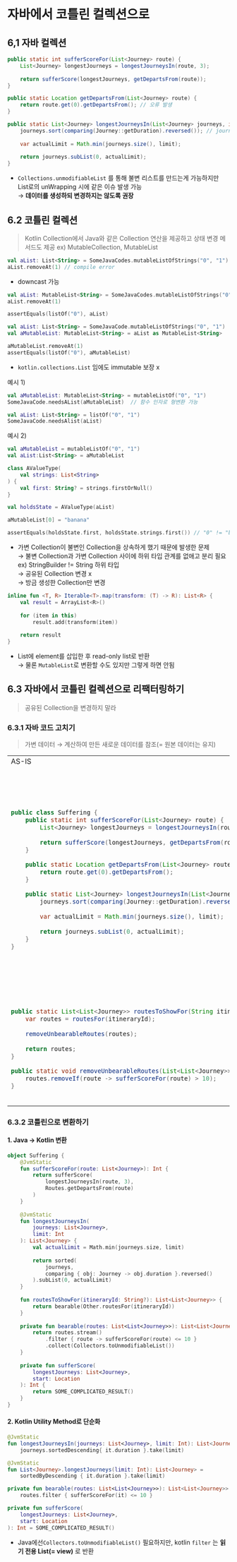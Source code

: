 # 자바에서 코틀린 컬렉션으로

## 6,1 자바 컬렉션

```java
public static int sufferScoreFor(List<Journey> route) {
    List<Journey> longestJourneys = longestJourneysIn(route, 3);
    
    return sufferScore(longestJourneys, getDepartsFrom(route)); 
}
```

```java
public static Location getDepartsFrom(List<Journey> route) {
    return route.get(0).getDepartsFrom(); // 오류 발생
}
```

```java
public static List<Journey> longestJourneysIn(List<Journey> journeys, int limit) {
    journeys.sort(comparing(Journey::getDuration).reversed()); // journeys data 변경
    
    var actualLimit = Math.min(journeys.size(), limit);
    
    return journeys.subList(0, actualLimit);
}
```

- `Collections.unmodifiableList` 를 통해 불변 리스트를 만드는게 가능하지만 List로의 unWrapping 시에 같은 이슈 발생 가능<br>
&rarr; **데이터를 생성하되 변경하지는 않도록 권장**

## 6.2 코틀린 컬렉션

> Kotlin Collection에서 Java와 같은 Collection 연산을 제공하고 상태 변경 메서드도 제공 ex) MutableCollection, MutableList

```kotlin
val aList: List<String> = SomeJavaCodes.mutableListOfStrings("0", "1")
aList.removeAt(1) // compile error
```

- downcast 가능

```kotlin
val aList: MutableList<String> = SomeJavaCodes.mutableListOfStrings("0", "1")
aList.removeAt(1)

assertEquals(listOf("0"), aList)
```

```kotlin
val aList: List<String> = SomeJavaCode.mutableListOfStrings("0", "1")
val aMutableList: MutableList<String> = aList as MutableList<String>

aMutableList.removeAt(1)
assertEquals(listOf("0"), aMutableList)
```

- `kotlin.collections.List` 임에도 immutable 보장 x

예시 1)

```kotlin
val aMutableList: MutableList<String> = mutableListOf("0", "1")
SomeJavaCode.needsAList(aMutableList)  // 함수 인자로 형변환 가능

val aList: List<String> = listOf("0", "1")
SomeJavaCode.needsAlist(aList)
```

예시 2)

```kotlin
val aMutableList = mutableListOf("0", "1")
val aList:List<String> = aMutableList

class AValueType(
    val strings: List<String>
) {
    val first: String? = strings.firstOrNull()
}

val holdsState = AValueType(aList)

aMutableList[0] = "banana"

assertEquals(holdsState.first, holdsState.strings.first()) // "0" != "banana" 로 실패 <- strings에 MutableList 참조가 남아있기 때문
```

- 가변 Collection이 불변인 Collection을 상속하게 했기 때문에 발생한 문제<br>
&rarr; 불변 Collection과 가변 Collection 사이에 하위 타입 관계를 없애고 분리 필요 ex) StringBuilder != String 하위 타입<br>
&rarr; 공유된 Collection 변경 x<br>
&rarr; 방금 생성한 Collection만 변경

```kotlin
inline fun <T, R> Iterable<T>.map(transform: (T) -> R): List<R> {
    val result = ArrayList<R>()
    
    for (item in this)
        result.add(transform(item))
    
    return result
}
```

- List에 element를 삽입한 후 read-only list로 반환<br>
&rarr; 물론 `MutableList`로 변환할 수도 있지만 그렇게 하면 안됨

## 6.3 자바에서 코틀린 컬렉션으로 리팩터링하기

> 공유된 Collection을 변경하지 말라

### 6.3.1 자바 코드 고치기

> 가변 데이터 &rarr; 계산하여 만든 새로운 데이터를 참조(= 원본 데이터는 유지)

<table>
<tr>
<td>AS-IS</td><td>TO-BE</td>
</tr>
<tr>
<td>

```java
public class Suffering {
    public static int sufferScoreFor(List<Journey> route) {
        List<Journey> longestJourneys = longestJourneysIn(route, 3);
    
        return sufferScore(longestJourneys, getDepartsFrom(route)); 
    }

    public static Location getDepartsFrom(List<Journey> route) {
        return route.get(0).getDepartsFrom();
    }

    public static List<Journey> longestJourneysIn(List<Journey> journeys, int limit) {
        journeys.sort(comparing(Journey::getDuration).reversed()); // journeys data 변경
    
        var actualLimit = Math.min(journeys.size(), limit);
    
        return journeys.subList(0, actualLimit);
    }
}
```

</td>

<td>

```java
public static <E> List<E> sorted(
        Collection<E> collection,
        Comparator<? super E> by
) {
    var result = (E[]) collection.toArray();
    
    Arrays.sort(result, by);
    
    return Arrays.asList(result);
}

public class Suffering {
    public static List<Journey> longestJourneysIn(List<Journey> journeys, int limit) {
        var actualLimit = Math.min(journeys.size(), limit);

        return sorted(
                journes,
                comparing(Journey::getDuration).reversed()
        ).subList(0, actualLimit);
    }

    public static int sufferScoreFor(List<Journey> route) {
        return sufferScore(
                longestJourneysIn(route, 3),
                getDepartsFrom(route)
        );
    }
}
```

</td>
</tr>

<tr>
<td>

```java
public static List<List<Journey>> routesToShowFor(String itineraryId) {
    var routes = routesFor(itineraryId);
    
    removeUnbearableRoutes(routes);
    
    return routes;
}

public static void removeUnbearableRoutes(List<List<Journey>> routes) {
    routes.removeIf(route -> sufferScoreFor(route) > 10);
}
```
</td>
<td>

```java
public static List<List<Journey>> routesToShowFor(String itineraryId) {
    var routes = routesFor(itineraryId);

    routes = bearable(routes);

    return routes;
}

public static List<List<Journey>> bearable(List<List<Journey>> routes) {
    return routes.stream()
        .filter(route -> sufferScoreFor(route) <= 10)
        .collect(toUnmodifiableList());
}
```

</td>
</tr>
</table>

### 6.3.2 코틀린으로 변환하기

#### 1. Java &rarr; Kotlin 변환

```kotlin
object Suffering {
    @JvmStatic
    fun sufferScoreFor(route: List<Journey>): Int {
        return sufferScore(
            longestJourneysIn(route, 3),
            Routes.getDepartsFrom(route)
        )
    }
    
    @JvmStatic
    fun longestJourneysIn(
        journeys: List<Journey>,
        limit: Int
    ): List<Journey> {
        val actualLimit = Math.min(journeys.size, limit)
        
        return sorted(
            journeys,
            comparing { obj: Journey -> obj.duration }.reversed()
        ).subList(0, actualLimit)
    }
    
    fun routesToShowFor(itineraryId: String?): List<List<Journey>> {
        return bearable(Other.routesFor(itineraryId))
    }
    
    private fun bearable(routes: List<List<Journey>>): List<List<Journey>> {
        return routes.stream()
            .filter { route -> sufferScoreFor(route) <= 10 }
            .collect(Collectors.toUnmodifiableList())
    }
    
    private fun sufferScore(
        longestJourneys: List<Journey>,
        start: Location
    ): Int {
        return SOME_COMPLICATED_RESULT()
    }
}
```

#### 2. Kotlin Utility Method로 단순화

```kotlin
@JvmStatic
fun longestJourneysIn(journeys: List<Journey>, limit: Int): List<Journey> =
    journeys.sortedDescending{ it.duration }.take(limit)

@JvmStatic
fun List<Journey>.longestJourneys(limit: Int): List<Journey> =
    sortedByDescending { it.duration }.take(limit)
```

```kotlin
private fun bearable(routes: List<List<Journey>>): List<List<Journey>> = 
    routes.filter { sufferScoreFor(it) <= 10 }
```

```kotlin
private fun sufferScore(
    longestJourneys: List<Journey>,
    start: Location
): Int = SOME_COMPLICATED_RESULT()
```

- Java에선`Collectors.toUnmodifiableList()` 필요하지만, kotlin `filter` 는 **읽기 전용 List(= view)** 로 반환

